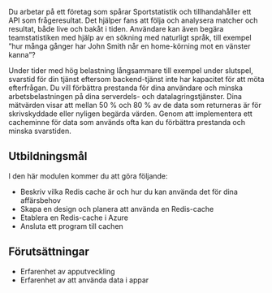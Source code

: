 Du arbetar på ett företag som spårar Sportstatistik och tillhandahåller ett API som frågeresultat. Det hjälper fans att följa och analysera matcher och resultat, både live och bakåt i tiden. Användare kan även begära teamstatistiken med hjälp av en sökning med naturligt språk, till exempel ”hur många gånger har John Smith når en home-körning mot en vänster kanna”?

Under tider med hög belastning långsammare till exempel under slutspel, svarstid för din tjänst eftersom backend-tjänst inte har kapacitet för att möta efterfrågan. Du vill förbättra prestanda för dina användare och minska arbetsbelastningen på dina serverdels- och datalagringstjänster. Dina mätvärden visar att mellan 50 % och 80 % av de data som returneras är för skrivskyddade eller nyligen begärda värden. Genom att implementera ett cacheminne för data som används ofta kan du förbättra prestanda och minska svarstiden.

## <a name="learning-objectives"></a>Utbildningsmål

I den här modulen kommer du att göra följande:

- Beskriv vilka Redis cache är och hur du kan använda det för dina affärsbehov
- Skapa en design och planera att använda en Redis-cache
- Etablera en Redis-cache i Azure
- Ansluta ett program till cachen

## <a name="prerequisites"></a>Förutsättningar

- Erfarenhet av apputveckling
- Erfarenhet av att använda data i appar
